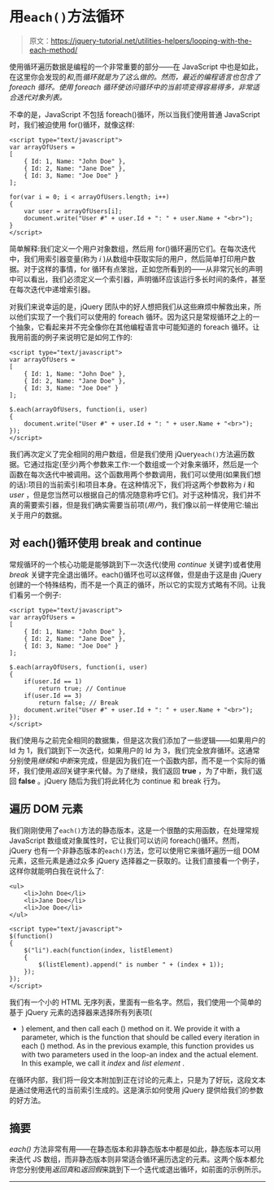 # 用`each()`方法循环

> 原文：<https://jquery-tutorial.net/utilities-helpers/looping-with-the-each-method/>

使用循环遍历数据是编程的一个非常重要的部分——在 JavaScript 中也是如此，在这里你会发现的*和*,而*循环就是为了这么做的。然而，最近的编程语言也包含了 *foreach* 循环。使用 foreach 循环使访问循环中的当前项变得容易得多，非常适合迭代对象列表。*

不幸的是，JavaScript 不包括 foreach()循环，所以当我们使用普通 JavaScript 时，我们被迫使用 for()循环，就像这样:

```
<script type="text/javascript">
var arrayOfUsers = 
[
    { Id: 1, Name: "John Doe" },
    { Id: 2, Name: "Jane Doe" },
    { Id: 3, Name: "Joe Doe" }
];

for(var i = 0; i < arrayOfUsers.length; i++)
{ 
    var user = arrayOfUsers[i];
    document.write("User #" + user.Id + ": " + user.Name + "<br>");
}
</script>
```

简单解释:我们定义一个用户对象数组，然后用 for()循环遍历它们。在每次迭代中，我们用索引器变量(称为 *i* )从数组中获取实际的用户，然后简单打印用户数据。对于这样的事情，for 循环有点笨拙，正如您所看到的——从非常冗长的声明中可以看出，我们必须定义一个索引器，声明循环应该运行多长时间的条件，甚至在每次迭代中递增索引器。

对我们来说幸运的是，jQuery 团队中的好人想把我们从这些麻烦中解救出来，所以他们实现了一个我们可以使用的 foreach 循环。因为这只是常规循环之上的一个抽象，它看起来并不完全像你在其他编程语言中可能知道的 foreach 循环。让我用前面的例子来说明它是如何工作的:

```
<script type="text/javascript">
var arrayOfUsers = 
[
    { Id: 1, Name: "John Doe" },
    { Id: 2, Name: "Jane Doe" },
    { Id: 3, Name: "Joe Doe" }
];

$.each(arrayOfUsers, function(i, user)
{
    document.write("User #" + user.Id + ": " + user.Name + "<br>");
});
</script>
```

<input type="hidden" name="IL_IN_ARTICLE">

我们再次定义了完全相同的用户数组，但是我们使用 jQuery`each()`方法遍历数据。它通过指定(至少)两个参数来工作:一个数组或一个对象来循环，然后是一个函数在每次迭代中被调用。这个函数用两个参数调用，我们可以使用(如果我们想的话):项目的当前索引和项目本身。在这种情况下，我们将这两个参数称为 *i* 和 *user* ，但是您当然可以根据自己的情况随意称呼它们。对于这种情况，我们并不真的需要索引器，但是我们确实需要当前项(*用户*)，我们像以前一样使用它:输出关于用户的数据。

## 对 each()循环使用 break and continue

常规循环的一个核心功能是能够跳到下一次迭代(使用 *continue* 关键字)或者使用 *break* 关键字完全退出循环。each()循环也可以这样做，但是由于这是由 jQuery 创建的一个特殊结构，而不是一个真正的循环，所以它的实现方式略有不同。让我们看另一个例子:

```
<script type="text/javascript">
var arrayOfUsers = 
[
    { Id: 1, Name: "John Doe" },
    { Id: 2, Name: "Jane Doe" },
    { Id: 3, Name: "Joe Doe" }
];

$.each(arrayOfUsers, function(i, user)
{
    if(user.Id == 1)
        return true; // Continue
    if(user.Id == 3)
        return false; // Break
    document.write("User #" + user.Id + ": " + user.Name + "<br>");
});
</script>
```

我们使用与之前完全相同的数据集，但是这次我们添加了一些逻辑——如果用户的 Id 为 1，我们跳到下一次迭代，如果用户的 Id 为 3，我们完全放弃循环。这通常分别使用*继续*和*中断*来完成，但是因为我们在一个函数内部，而不是一个实际的循环，我们使用*返回*关键字来代替。为了继续，我们返回 **true** ，为了中断，我们返回 **false** 。jQuery 随后为我们将此转化为 continue 和 break 行为。

## 遍历 DOM 元素

我们刚刚使用了`each()`方法的静态版本，这是一个很酷的实用函数，在处理常规 JavaScript 数组或对象属性时，它让我们可以访问 foreach()循环。然而，jQuery 也有一个非静态版本的`each()`方法，您可以使用它来循环遍历一组 DOM 元素，这些元素是通过众多 jQuery 选择器之一获取的。让我们直接看一个例子，这样你就能明白我在说什么了:

```
<ul>
    <li>John Doe</li>
    <li>Jane Doe</li>
    <li>Joe Doe</li>
</ul>

<script type="text/javascript">
$(function()
{
    $("li").each(function(index, listElement)
    {
        $(listElement).append(" is number " + (index + 1));
    });
});
</script>
```

我们有一个小的 HTML 无序列表，里面有一些名字。然后，我们使用一个简单的基于 jQuery 元素的选择器来选择所有列表项(

*   ) element, and then call each () method on it. We provide it with a parameter, which is the function that should be called every iteration in each () method. As in the previous example, this function provides us with two parameters used in the loop-an index and the actual element. In this example, we call it *index* and *list element* .

在循环内部，我们将一段文本附加到正在讨论的元素上，只是为了好玩，这段文本是通过使用迭代的当前索引生成的。这是演示如何使用 jQuery 提供给我们的参数的好方法。

## 摘要

*each()* 方法非常有用——在静态版本和非静态版本中都是如此，静态版本可以用来迭代 JS 数组，而非静态版本则非常适合循环遍历选定的元素。这两个版本都允许您分别使用*返回真*和*返回假*来跳到下一个迭代或退出循环，如前面的示例所示。

* * *